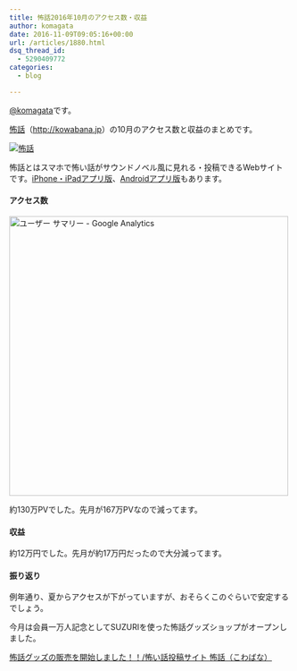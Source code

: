 ```yaml
---
title: 怖話2016年10月のアクセス数・収益
author: komagata
date: 2016-11-09T09:05:16+00:00
url: /articles/1880.html
dsq_thread_id:
  - 5290409772
categories:
  - blog

---
```

[@komagata][1]です。

<a title="怖話" href="http://kowabana.jp" target="_blank">怖話</a>（<a title="怖話" href="http://kowabana.jp" target="_blank">http://kowabana.jp</a>）の10月のアクセス数と収益のまとめです。

<p class="center">
  <a href="http://kowabana.jp"><img src="https://i.gyazo.com/7ac945b83db4936a1cd4947a6ea0c60b.png" alt="怖話" /></a>
</p>

怖話とはスマホで怖い話がサウンドノベル風に見れる・投稿できるWebサイトです。<a title="怖話iPhone・iPadアプリ版" href="https://itunes.apple.com/jp/app/bu-hua-zui-buno1wan5000huano/id564486792?l=ja&mt=8" target="_blank">iPhone・iPadアプリ版</a>、<a title="怖話Androidアプリ版" href="https://play.google.com/store/apps/details?id=jp.fjord.kowabana" target="_blank">Androidアプリ版</a>もあります。

#### アクセス数

<p class="center">
  <img src="https://gyazo.com/ecae86604e07df80a7482aaf4cc17889.png" alt="ユーザー サマリー - Google Analytics" width="500px" />
</p>

約130万PVでした。先月が167万PVなので減ってます。

#### 収益

約12万円でした。先月が約17万円だったので大分減ってます。

#### 振り返り

例年通り、夏からアクセスが下がっていますが、おそらくこのぐらいで安定するでしょう。

今月は会員一万人記念としてSUZURIを使った怖話グッズショップがオープンしました。

[怖話グッズの販売を開始しました！！/怖い話投稿サイト 怖話（こわばな）][2]

 [1]: http://twitter.com/komagata
 [2]: http://kowabana.jp/articles/302
